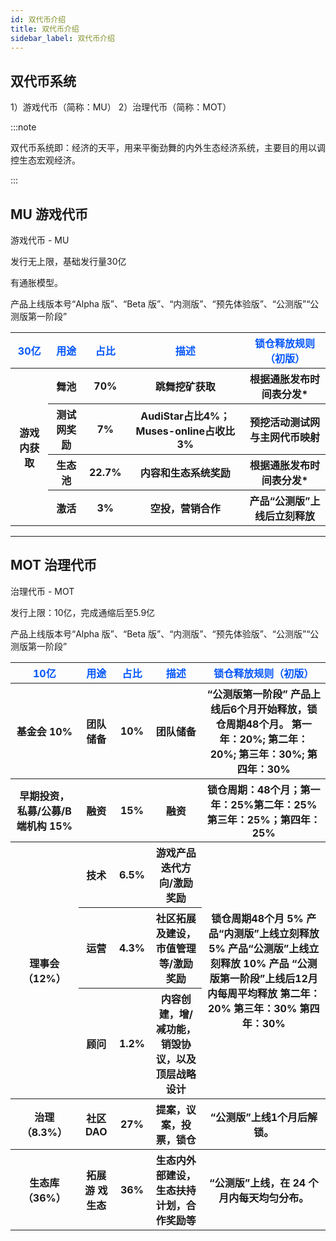 ```yaml
---
id: 双代币介绍
title: 双代币介绍
sidebar_label: 双代币介绍
---
```



## 双代币系统

1）游戏代币（简称：MU）
2）治理代币（简称：MOT）

:::note

双代币系统即：经济的天平，用来平衡劲舞的内外生态经济系统，主要目的用以调控生态宏观经济。

:::



## MU 游戏代币

游戏代币 - MU

发行无上限，基础发行量30亿

有通胀模型。

产品上线版本号“Alpha 版”、“Beta 版”、“内测版”、“预先体验版”、“公测版”“公测版第一阶段”

<table>

<tr>
<th><font color="#0356fc">30亿</font></th>
<th><font color="#0356fc">用途</font></th>
<th><font color="#0356fc">占比</font></th>
<th><font color="#0356fc">描述</font></th>
<th><font color="#0356fc">锁仓释放规则（初版）</font></th>
</tr>

<tr>
<th rowspan="4">游戏内获取</th>
<th>舞池</th>
<th>70%</th>
<th>跳舞挖矿获取</th>
<th>根据通胀发布时间表分发*</th>
</tr>

<tr>
<th>测试网奖励</th>
<th>7%</th>
<th>AudiStar占比4%；Muses-online占收比3%
</th>
<th>预挖活动测试网与主网代币映射</th>
</tr>

<tr>
<th>生态池</th>
<th>22.7%</th>
<th>内容和生态系统奖励</th>
<th>根据通胀发布时间表分发*</th>
</tr>

<tr>
<th>激活</th>
<th>3%</th>
<th>空投，营销合作</th>
<th>产品“公测版”上线后立刻释放</th>
</tr>

</table>

---

## MOT 治理代币

治理代币 - MOT

发行上限：10亿，完成通缩后至5.9亿

产品上线版本号“Alpha 版”、“Beta 版”、“内测版”、“预先体验版”、“公测版”“公测版第一阶段”

<table>

<tr>
<th><font color="#0356fc">10亿</font></th>
<th><font color="#0356fc">用途</font></th>
<th><font color="#0356fc">占比</font></th>
<th><font color="#0356fc">描述</font></th>
<th><font color="#0356fc">锁仓释放规则（初版）</font></th>
</tr>

<tr>
<th>基金会 10%</th>
<th>团队储备</th>
<th>10%</th>
<th>团队储备</th>
<th>“公测版第一阶段” 产品上线后6个月开始释放，锁仓周期48个月。 第一年：20%; 第二年：20%; 第三年：30%; 第四年：30%</th>
</tr>

<tr>
<th>早期投资， 私募/公募/B端机构 15%</th>
<th>融资</th>
<th>15%</th>
<th>融资</th>
<th>锁仓周期：48个月；第一年：25%第二年：25%第三年：25%；第四年：25%</th>
</tr>

<tr>
<th rowspan="3">理事会（12%）</th>
<th>技术</th>
<th>6.5%</th>
<th>游戏产品迭代方向/激励奖励</th>
<th rowspan="3">锁仓周期48个月 5% 产品“内测版”上线立刻释放 5% 产品“公测版”上线立刻释放 10% 产品 “公测版第一阶段”上线后12月内每周平均释放 第二年：20% 第三年：30% 第四年：30%</th>
</tr>

<tr>
<th>运营</th>
<th>4.3%</th>
<th>社区拓展及建设，市值管理等/激励奖励</th>

</tr>

<tr>
<th>顾问</th>
<th>1.2%</th>
<th>内容创建，增/减功能，销毁协议，以及顶层战略设计</th>

</tr>

<tr>
<th>治理（8.3%）</th>
<th>社区DAO</th>
<th>27%</th>
<th>提案，议案，投票，锁仓</th>
<th>“公测版”上线1个月后解锁。</th>
</tr>

<tr>
<th>生态库（36%）</th>
<th>拓展游 戏生态</th>
<th>36%</th>
<th>生态内外部建设，生态扶持计划，合作奖励等</th>
<th>“公测版”上线，在 24 个月内每天均匀分布。</th>
</tr>

</table>
